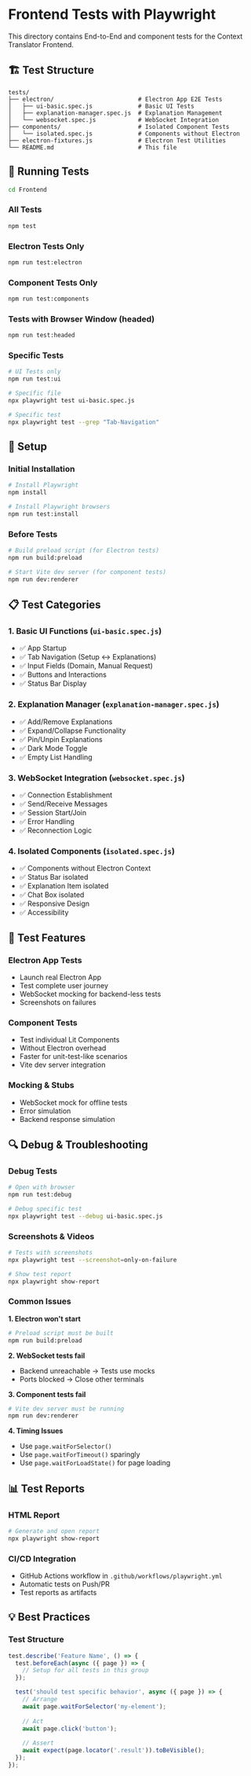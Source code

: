 # Frontend Tests with Playwright

This directory contains End-to-End and component tests for the Context Translator Frontend.

## 🏗️ **Test Structure**

```
tests/
├── electron/                        # Electron App E2E Tests
│   ├── ui-basic.spec.js             # Basic UI Tests
│   ├── explanation-manager.spec.js  # Explanation Management
│   └── websocket.spec.js            # WebSocket Integration
├── components/                      # Isolated Component Tests
│   └── isolated.spec.js             # Components without Electron
├── electron-fixtures.js             # Electron Test Utilities
└── README.md                        # This file
```

## 🚀 **Running Tests**
```bash
cd Frontend
```

### All Tests
```bash
npm test
```

### Electron Tests Only
```bash
npm run test:electron
```

### Component Tests Only
```bash
npm run test:components
```

### Tests with Browser Window (headed)
```bash
npm run test:headed
```

### Specific Tests
```bash
# UI Tests only
npm run test:ui

# Specific file
npx playwright test ui-basic.spec.js

# Specific test
npx playwright test --grep "Tab-Navigation"
```

## 🔧 **Setup**

### Initial Installation
```bash
# Install Playwright
npm install

# Install Playwright browsers
npm run test:install
```

### Before Tests
```bash
# Build preload script (for Electron tests)
npm run build:preload

# Start Vite dev server (for component tests)
npm run dev:renderer
```

## 📋 **Test Categories**

### 1. **Basic UI Functions** (`ui-basic.spec.js`)
- ✅ App Startup
- ✅ Tab Navigation (Setup ↔ Explanations)
- ✅ Input Fields (Domain, Manual Request)
- ✅ Buttons and Interactions
- ✅ Status Bar Display

### 2. **Explanation Manager** (`explanation-manager.spec.js`)
- ✅ Add/Remove Explanations
- ✅ Expand/Collapse Functionality
- ✅ Pin/Unpin Explanations  
- ✅ Dark Mode Toggle
- ✅ Empty List Handling

### 3. **WebSocket Integration** (`websocket.spec.js`)
- ✅ Connection Establishment
- ✅ Send/Receive Messages
- ✅ Session Start/Join
- ✅ Error Handling
- ✅ Reconnection Logic

### 4. **Isolated Components** (`isolated.spec.js`)
- ✅ Components without Electron Context
- ✅ Status Bar isolated
- ✅ Explanation Item isolated
- ✅ Chat Box isolated
- ✅ Responsive Design
- ✅ Accessibility

## 🎯 **Test Features**

### **Electron App Tests**
- Launch real Electron App
- Test complete user journey
- WebSocket mocking for backend-less tests
- Screenshots on failures

### **Component Tests**
- Test individual Lit Components
- Without Electron overhead
- Faster for unit-test-like scenarios
- Vite dev server integration

### **Mocking & Stubs**
- WebSocket mock for offline tests
- Error simulation
- Backend response simulation

## 🔍 **Debug & Troubleshooting**

### Debug Tests
```bash
# Open with browser
npm run test:debug

# Debug specific test
npx playwright test --debug ui-basic.spec.js
```

### Screenshots & Videos
```bash
# Tests with screenshots
npx playwright test --screenshot=only-on-failure

# Show test report
npx playwright show-report
```

### Common Issues

**1. Electron won't start**
```bash
# Preload script must be built
npm run build:preload
```

**2. WebSocket tests fail**
- Backend unreachable → Tests use mocks
- Ports blocked → Close other terminals

**3. Component tests fail**
```bash
# Vite dev server must be running
npm run dev:renderer
```

**4. Timing Issues**
- Use `page.waitForSelector()`
- Use `page.waitForTimeout()` sparingly
- Use `page.waitForLoadState()` for page loading

## 📊 **Test Reports**

### HTML Report
```bash
# Generate and open report
npx playwright show-report
```

### CI/CD Integration
- GitHub Actions workflow in `.github/workflows/playwright.yml`
- Automatic tests on Push/PR
- Test reports as artifacts

## 💡 **Best Practices**

### **Test Structure**
```javascript
test.describe('Feature Name', () => {
  test.beforeEach(async ({ page }) => {
    // Setup for all tests in this group
  });

  test('should test specific behavior', async ({ page }) => {
    // Arrange
    await page.waitForSelector('my-element');
    
    // Act
    await page.click('button');
    
    // Assert
    await expect(page.locator('.result')).toBeVisible();
  });
});
```
